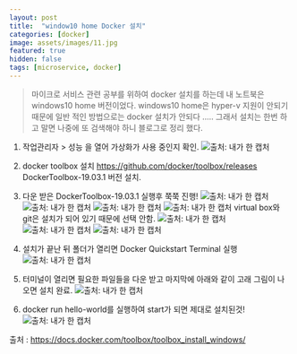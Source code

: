 ```yaml
---
layout: post
title:  "window10 home Docker 설치"
categories: [docker]
image: assets/images/11.jpg
featured: true
hidden: false
tags: [microservice, docker]
---
```


> 마이크로 서비스 관련 공부를 위하여 docker 설치를 하는데 내 노트북은 windows10 home 버전이었다. 
windows10  home은 hyper-v 지원이 안되기 때문에 일반 적인 방법으로는 docker 설치가 안되다 .....
그래서 설치는 한번 하고 말면 나중에 또 검색해야 하니 블로그로 정리 했다.


1. 작업관리자 > 성능 을 열어 가상화가 사용 중인지 확인.
![출처: 내가 한 캡처](/assets/images/posts/191116_docker1.jpg)

2. docker toolbox 설치
https://github.com/docker/toolbox/releases
DockerToolbox-19.03.1 버전 설치.

3. 다운 받은 DockerToolbox-19.03.1 실행후 쭉쭉 진행!
![출처: 내가 한 캡처](/assets/images/posts/191116_docker1.jpg)
![출처: 내가 한 캡처](/assets/images/posts/191116_docker2.jpg)
![출처: 내가 한 캡처](/assets/images/posts/191116_docker3.jpg)
![출처: 내가 한 캡처](/assets/images/posts/191116_docker4.jpg)
virtual box와 git은 설치가 되어 있기 때문에 선택 안함.
![출처: 내가 한 캡처](/assets/images/posts/191116_docker5.jpg)
![출처: 내가 한 캡처](/assets/images/posts/191116_docker6.jpg)
![출처: 내가 한 캡처](/assets/images/posts/191116_docker7.jpg)

4. 설치가 끝난 뒤 폴더가 열리면 Docker Quickstart Terminal 실행
![출처: 내가 한 캡처](/assets/images/posts/191116_docker8.jpg)

5. 터미널이 열리면 필요한 파일들을 다운 받고 마지막에 아래와 같이 고래 그림이 나오면 설치 완료.
![출처: 내가 한 캡처](/assets/images/posts/191116_docker9.jpg)

6. docker run hello-world를 실행하여 start가 되면 제대로 설치된것!
![출처: 내가 한 캡처](/assets/images/posts/191116_docker10.jpg)



출처 : https://docs.docker.com/toolbox/toolbox_install_windows/